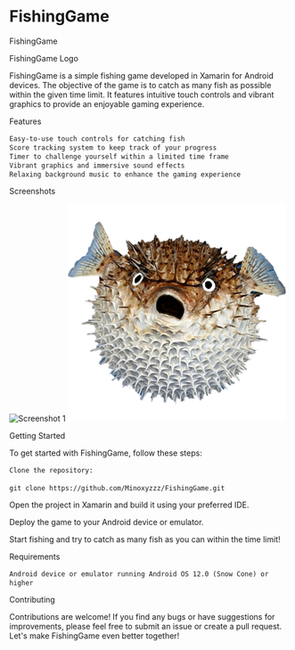 # FishingGame
FishingGame

FishingGame Logo

FishingGame is a simple fishing game developed in Xamarin for Android devices. The objective of the game is to catch as many fish as possible within the given time limit. It features intuitive touch controls and vibrant graphics to provide an enjoyable gaming experience.

Features

    Easy-to-use touch controls for catching fish
    Score tracking system to keep track of your progress
    Timer to challenge yourself within a limited time frame
    Vibrant graphics and immersive sound effects
    Relaxing background music to enhance the gaming experience

Screenshots

![Screenshot 1](scrn1.png)
![Screenshot 2](scrn2.png)

Getting Started

To get started with FishingGame, follow these steps:

    Clone the repository:

    git clone https://github.com/Minoxyzzz/FishingGame.git

Open the project in Xamarin and build it using your preferred IDE.

Deploy the game to your Android device or emulator.

Start fishing and try to catch as many fish as you can within the time limit!

Requirements

    Android device or emulator running Android OS 12.0 (Snow Cone) or higher

Contributing

Contributions are welcome! If you find any bugs or have suggestions for improvements, please feel free to submit an issue or create a pull request. Let's make FishingGame even better together!
